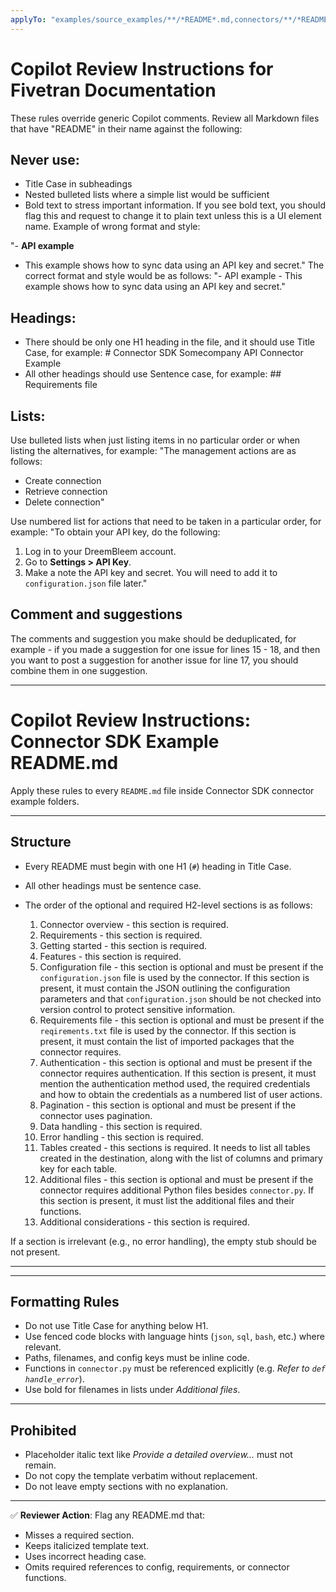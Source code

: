 ```yaml
---
applyTo: "examples/source_examples/**/*README*.md,connectors/**/*README*.md"
---
```


# Copilot Review Instructions for Fivetran Documentation

These rules override generic Copilot comments. Review all Markdown files that have "README" in their name against the following:

## Never use:
- Title Case in subheadings
- Nested bulleted lists where a simple list would be sufficient
- Bold text to stress important information. If you see bold text, you should flag this and request to change it to plain text unless this is a UI element name.
Example of wrong format and style:

"- **API example**
   - This example shows how to sync data using an API key and secret."
The correct format and style would be as follows:
"- API example - This example shows how to sync data using an API key and secret."

## Headings:

- There should be only one H1 heading in the file, and it should use Title Case, for example: # Connector SDK Somecompany API Connector Example
- All other headings should use Sentence case, for example: ## Requirements file

## Lists:

Use bulleted lists when just listing items in no particular order or when listing the alternatives, for example:
"The management actions are as follows:
- Create connection
- Retrieve connection
- Delete connection"

Use numbered list for actions that need to be taken in a particular order, for example:
"To obtain your API key, do the following:
1. Log in to your DreemBleem account.
2. Go to **Settings > API Key**.
3. Make a note the API key and secret. You will need to add it to `configuration.json` file later."

## Comment and suggestions

The comments and suggestion you make should be deduplicated, for example - if you made a suggestion for one issue for lines 15 - 18, and then you want to post a suggestion for another issue for line 17, you should combine them in one suggestion.


---

# Copilot Review Instructions: Connector SDK Example README.md

Apply these rules to every `README.md` file inside Connector SDK connector example folders.

---

## Structure

- Every README must begin with one H1 (`#`) heading in Title Case.
- All other headings must be sentence case.
- The order of the optional and required H2-level sections is as follows:

  1. Connector overview - this section is required.
  2. Requirements - this section is required.
  3. Getting started - this section is required.
  4. Features - this section is required.
  5. Configuration file - this section is optional and must be present if the `configuration.json` file is used by the connector. If this section is present, it must contain the JSON outlining the configuration parameters and that `configuration.json` should be not checked into version control to protect sensitive information.
  6. Requirements file - this section is optional and must be present if the `reqirements.txt` file is used by the connector. If this section is present, it must contain the list of imported packages that the connector requires. 
  7. Authentication - this section is optional and must be present if the connector requires authentication. If this section is present, it must mention the authentication method used, the required credentials and how to obtain the credentials as a numbered list of user actions. 
  8. Pagination - this section is optional and must be present if the connector uses pagination.
  9. Data handling - this section is required.
  10. Error handling - this section is required.
  11. Tables created - this sections is required. It needs to list all tables created in the destination, along with the list of columns and primary key for each table.
  12. Additional files - this section is optional and must be present if the connector requires additional Python files besides `connector.py`. If this section is present, it must list the additional files and their functions.
  13. Additional considerations - this section is required.

If a section is irrelevant (e.g., no error handling), the empty stub should be not present.

---
<!---
## Section Compliance

* **Connector overview** → Must explain purpose, data source, and use cases.
* **Requirements** → Must list OS and Python versions. Use provided bullet format. It is a fixed content, verbatim (no edits or omissions), as provided below:
  ```markdown
  ## Requirements
  - [Supported Python versions](https://github.com/fivetran/fivetran_connector_sdk/blob/main/README.md#requirements)   
  - Operating system:
    - Windows: 10 or later (64-bit only)
    - macOS: 13 (Ventura) or later (Apple Silicon [arm64] or Intel [x86_64])
    - Linux: Distributions such as Ubuntu 20.04 or later, Debian 10 or later, or Amazon Linux 2 or later (arm64 or x86_64)
  ```   
* **Getting started** → Must include link to Connector SDK Setup Guide. It is a fixed content, verbatim (no edits or omissions), as provided below:
  ```markdown
  ## Getting started
  Refer to the [Connector SDK Setup Guide](https://fivetran.com/docs/connectors/connector-sdk/setup-guide) to get started.
  ```
* **Features** → Must list concrete features (not left blank or italicized template text).
* **Configuration file** → Must include a JSON code block showing keys. Must mention that `configuration.json` should not be versioned, for example, as provided below:
  ```markdown
  ## Configuration file

  The connector requires the following configuration parameters:

  ```
  {
    "host": "<YOUR_REDSHIFT_HOST>",
    "database": "<YOUR_REDSHIFT_DATABASE>",
    "port": "<YOUR_REDSHIFT_PORT>",
    "user": "<YOUR_REDSHIFT_USER>",
    "password": "<YOUR_REDSHIFT_PASSWORD>"
  }
  ```

  Note: Ensure that the `configuration.json` file is not checked into version control to protect sensitive information.
  ```
  
* **Requirements file** → Must explain role of `requirements.txt` and remind that `fivetran_connector_sdk` and `requests` are excluded, for example, as provided below:
  ```markdown
  ## Requirements file
  The connector requires the `redshift_connector` package to connect to Redshift databases.

  ```
  redshift_connector
  ```

  Note: The `fivetran_connector_sdk:latest` and `requests:latest` packages are pre-installed in the Fivetran environment. To avoid dependency conflicts, do not declare them in your `requirements.txt`.
  ```
* **Authentication** → Must specify auth method (API key, OAuth2, etc). For example, as provided below:
  ```markdown
  ## Authentication

  This connector uses username and password authentication to connect to Redshift. The credentials are specified in the configuration file and passed to the `redshift_connector.connect()` function (refer to the `connect_to_redshift()` function).

  To set up authentication:

  1. Create a Redshift user with appropriate permissions to access the required tables.
  2. Provide the username and password in the `configuration.json` file.
  3. Ensure the user has `SELECT` permissions on the tables that need to be synced.
  ```

* **Pagination / Data handling / Error handling** → Must either provide explanation + code reference (function name or line range in `connector.py`) or remove section entirely.
* **Tables created** → If ERD is present, must link to it with correct Markdown syntax and add summary of replicated tables. The table schemas should be presented as JSON or as a Markdown table, for example, as provided below:
  ```markdown
  ## Tables Created

  The connector creates a single table named `customers` with the following schema (refer to the `schema()` function):

  ```json
   {
    "table": "customers",
    "primary_key": ["customer_id"],
    "columns": {
      "customer_id": "INT",
      "first_name": "STRING",
      "last_name": "STRING",
      "email": "STRING",
      "updated_at": "UTC_DATETIME"
    }
  }
  ```
  ``` 
* **Additional files** → Must list additional Python files and explain purpose, for example, as provided below:
  ```markdown
  ## Additional files
  The connector uses the following additional files:
  - mock_api.py – A simulated API for testing data retrieval  
  - users_sync.py – Handles user data synchronization logic  
  - api_threading_utils.py – Manages API request threading for performance optimization 
  - constants.py – Stores constant values used throughout the connector
  ```
* **Additional considerations** → Must include Fivetran disclaimer about example code. It is a fixed content, verbatim (no edits or omissions):
  ```markdown
  ## Additional considerations
  The examples provided are intended to help you effectively use Fivetran's Connector SDK. While we've tested the code, Fivetran cannot be held responsible for any unexpected or negative consequences that may arise from using these examples. For inquiries, please reach out to our Support team.
  ```
--->

---

## Formatting Rules

* Do not use Title Case for anything below H1.
* Use fenced code blocks with language hints (`json`, `sql`, `bash`, etc.) where relevant.
* Paths, filenames, and config keys must be inline code.
* Functions in `connector.py` must be referenced explicitly (e.g. *Refer to `def handle_error`*).
* Use bold for filenames in lists under *Additional files*.

---

## Prohibited

* Placeholder italic text like *Provide a detailed overview\...* must not remain.
* Do not copy the template verbatim without replacement.
* Do not leave empty sections with no explanation.

---

✅ **Reviewer Action**: Flag any README.md that:

* Misses a required section.
* Keeps italicized template text.
* Uses incorrect heading case.
* Omits required references to config, requirements, or connector functions.


